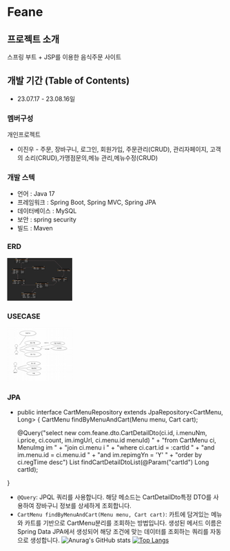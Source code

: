 # Feane
## 프로젝트 소개
스프링 부트 + JSP를 이용한 음식주문 사이트

## 개발 기간 (Table of Contents)
* 23.07.17 - 23.08.16일
 
### 멤버구성
개인프로젝트<br>
- 이진우 - 주문, 장바구니, 로그인, 회원가입, 주문관리(CRUD), 관리자페이지, 
         고객의 소리(CRUD),가맹점문의,메뉴 관리,메뉴수정(CRUD)

### 개발 스텍
- 언어 : Java 17
- 프레임워크 : Spring Boot, Spring MVC, Spring JPA
- 데이터베이스 : MySQL
- 보안 : spring security
- 빌드 : Maven
### ERD
<img width="30%" src="./images/image.png"/>

### USECASE
<img width="30%" src="./images/image2.png"/>

### JPA
- public interface CartMenuRepository extends JpaRepository<CartMenu, Long> {
	CartMenu findByMenuAndCart(Menu menu, Cart cart);

	@Query("select new com.feane.dto.CartDetailDto(ci.id, i.menuNm, i.price, ci.count, im.imgUrl, ci.menu.id menuId) "
			+ "from CartMenu ci, MenuImg im " + "join ci.menu i " + "where ci.cart.id = :cartId "
			+ "and im.menu.id = ci.menu.id " + "and im.repimgYn = 'Y' " + "order by ci.regTime desc")
	List<CartDetailDto> findCartDetailDtoList(@Param("cartId") Long cartId);

}
- `@Query`: JPQL 쿼리를 사용합니다. 해당 메소드는 CartDetailDto특정 DTO를 사용하여 장바구니 정보를 상세하게 조회합니다.
- `CartMenu findByMenuAndCart(Menu menu, Cart cart)`: 카트에 담겨있는 메뉴와 카트를 기반으로 CartMenu분리를 조회하는 방법입니다. 생성된 메서드 이름은 Spring Data JPA에서 생성되어 해당 조건에 맞는 데이터를 조회하는 쿼리를 자동으로 생성합니다.
![Anurag's GitHub stats](https://github-readme-stats.vercel.app/api?username=leejinwoo3&show_icons=true&theme=radical)
[![Top Langs](https://github-readme-stats.vercel.app/api/top-langs/?username=leejinwoo3&layout=compact)](https://github.com/delay-100/github-readme-stats)

